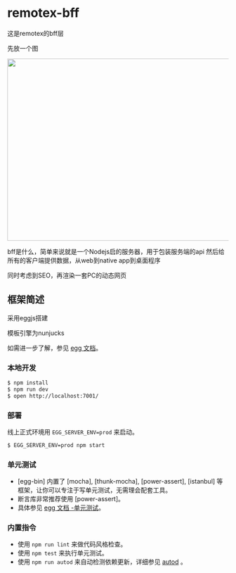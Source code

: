 # remotex-bff

这是remotex的bff层

先放一个图

<img src="https://zos.alipayobjects.com/rmsportal/kfEPBCTVsDHcTsWoNVYKftxsGlQgghJr.png" height="414" width="598"/>

bff是什么，简单来说就是一个Nodejs启的服务器，用于包装服务端的api
然后给所有的客户端提供数据，从web到native app到桌面程序

同时考虑到SEO，再渲染一套PC的动态网页

## 框架简述

采用eggjs搭建

模板引擎为nunjucks

如需进一步了解，参见 [egg 文档][egg]。

### 本地开发
```bash
$ npm install
$ npm run dev
$ open http://localhost:7001/
```

### 部署

线上正式环境用 `EGG_SERVER_ENV=prod` 来启动。

```bash
$ EGG_SERVER_ENV=prod npm start
```

### 单元测试
- [egg-bin] 内置了 [mocha], [thunk-mocha], [power-assert], [istanbul] 等框架，让你可以专注于写单元测试，无需理会配套工具。
- 断言库非常推荐使用 [power-assert]。
- 具体参见 [egg 文档 -单元测试](https://eggjs.org/zh-cn/core/unittest)。

### 内置指令

- 使用 `npm run lint` 来做代码风格检查。
- 使用 `npm test` 来执行单元测试。
- 使用 `npm run autod` 来自动检测依赖更新，详细参见 [autod](https://www.npmjs.com/package/autod) 。


[egg]: https://eggjs.org
